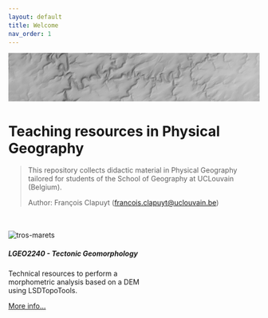 ```yaml
---
layout: default
title: Welcome
nav_order: 1
---
```


<!-- ---
# Feel free to add content and custom Front Matter to this file.
# To modify the layout, see https://jekyllrb.com/docs/themes/#overriding-theme-defaults

layout: default
title: Welcome
permalink: /
--- -->

![banner](imgs/banner.png)

# Teaching resources in Physical Geography


> This repository collects didactic material in Physical Geography tailored for students of the School of Geography at UCLouvain (Belgium).
>
> Author: François Clapuyt (francois.clapuyt@uclouvain.be)
<br>
<br>
<div class="card" style="width: 18rem;">
  <img src="/teaching/imgs/tros-marets.png" class="card-img-top" alt="tros-marets">
  <div class="card-body">
    <h5 class="card-title">LGEO2240 - Tectonic Geomorphology</h5>
    <p class="card-text">Technical resources to perform a morphometric analysis based on a DEM using LSDTopoTools.</p>
    <a href="/teaching/tecto/index.html" class="btn btn-primary">More info...</a>
  </div>
</div>
